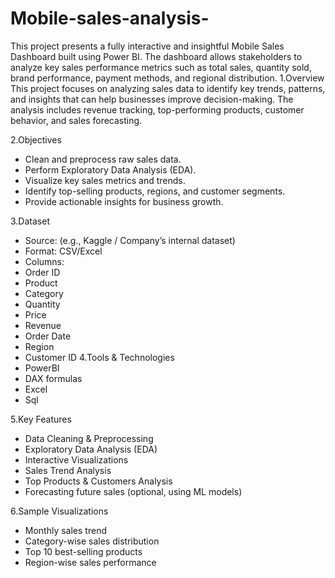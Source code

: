 # Mobile-sales-analysis-
This project presents a fully interactive and insightful Mobile Sales Dashboard built using Power BI. The dashboard allows stakeholders to analyze key sales performance metrics such as total sales, quantity sold, brand performance, payment methods, and regional distribution.
1.Overview
This project focuses on analyzing sales data to identify key trends, patterns, and insights that can help businesses improve decision-making. The analysis includes revenue tracking, top-performing products, customer behavior, and sales forecasting.

2.Objectives
- Clean and preprocess raw sales data.
- Perform Exploratory Data Analysis (EDA).
- Visualize key sales metrics and trends.
- Identify top-selling products, regions, and customer segments.
- Provide actionable insights for business growth.

3.Dataset
- Source: (e.g., Kaggle / Company’s internal dataset)
- Format: CSV/Excel
- Columns:
- Order ID
- Product
- Category
- Quantity
- Price
- Revenue
- Order Date
- Region
- Customer ID
4.Tools & Technologies
- PowerBI
- DAX formulas
- Excel
- Sql

5.Key Features
- Data Cleaning & Preprocessing
- Exploratory Data Analysis (EDA)
- Interactive Visualizations
- Sales Trend Analysis
- Top Products & Customers Analysis
- Forecasting future sales (optional, using ML models)

6.Sample Visualizations
- Monthly sales trend 
- Category-wise sales distribution 
- Top 10 best-selling products 
- Region-wise sales performance 
